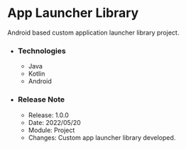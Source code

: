 # App Launcher Library
Android based custom application launcher library project.

* ### Technologies
  * Java
  * Kotlin
  * Android
  
* ### Release Note
  * Release: 1.0.0
  * Date: 2022/05/20
  * Module: Project
  * Changes: Custom app launcher library developed.
